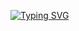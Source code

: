 <a href="https://github.com/DannyAlas/typewriter"><img src="https://api.danielalas.com/typewriter/?font=Sixtyfour&color=69DDF8&repeat=false&width=435&lines=My+API+.+.+." alt="Typing SVG" /></a>
